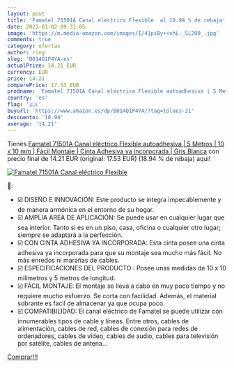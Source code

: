 ```yaml
---
layout: post
title: 'Famatel 71501A Canal eléctrico Flexible  al 18.94 % de rebaja'
date: 2021-01-02 09:31:05
image: 'https://m.media-amazon.com/images/I/41psBy++vhL._SL200_.jpg'
comments: true
category: ofertas
author: ring
slug: 'B014Q1P4YA-es'
actualPrice: 14.21 EUR
currency: EUR
price: 14.21
comparePrice: 17.53 EUR
prodname: 'Famatel 71501A Canal eléctrico Flexible autoadhesiva | 5 Metros | 10 x 10 mm | Fácil Montaje | Cinta Adhesiva ya incorporada | Gris  Blanca'
country: 'es'
flag: '🇪🇸'
buyurl: 'https://www.amazon.es/dp/B014Q1P4YA/?tag=tolees-21'
descuento: '18.94'
average: '14.21'
---
```


Tienes [Famatel 71501A Canal eléctrico Flexible autoadhesiva | 5 Metros | 10 x 10 mm | Fácil Montaje | Cinta Adhesiva ya incorporada | Gris  Blanca](https://www.amazon.es/dp/B014Q1P4YA/?tag=tolees-21) con precio final de  14.21 EUR (original: 17.53 EUR) (18.94 %  de rebaja) aqui!

[![Famatel 71501A Canal eléctrico Flexible ](https://m.media-amazon.com/images/I/41psBy++vhL._SL200_.jpg)](https://www.amazon.es/dp/B014Q1P4YA/?tag=tolees-21)

🔎:

- ☑️ DISEÑO E INNOVACIÓN: Este producto se integra impecablemente y de manera armónica en el entorno de su hogar.
- ☑️ AMPLIA AREA DE APLICACIÓN: Se puede usar en cualquier lugar que sea interior. Tanto si es en un piso, casa, oficina o cualquier otro lugar; siempre se adaptará a la perfección.
- ☑️ CON CINTA ADHESIVA YA INCORPORADA: Esta cinta posee una cinta adhesiva ya incorporada para que su montaje sea mucho más fácil. No más enredos ni marañas de cables.
- ☑️ ESPECIFICACIONES DEL PRODUCTO : Posee unas medidas de 10 x 10 milímetros y 5 metros de longitud.
- ☑️ FÁCIL MONTAJE: El montaje se lleva a cabo en muy poco tiempo y no requiere mucho esfuerzo. Se corta con facilidad. Además, el material sobrante es facil de almacenar ya que ocupa poco.
- ☑️ COMPATIBILIDAD: El canal eléctrico de Famatel se puede utilizar con innumerables tipos de cable y líneas. Entre otros, cables de alimentación, cables de red, cables de conexión para redes de ordenadores, cables de video, cables de audio, cables para televisión por satélite, cables de antena...

[Comprar!!!](https://www.amazon.es/dp/B014Q1P4YA/?tag=tolees-21)
